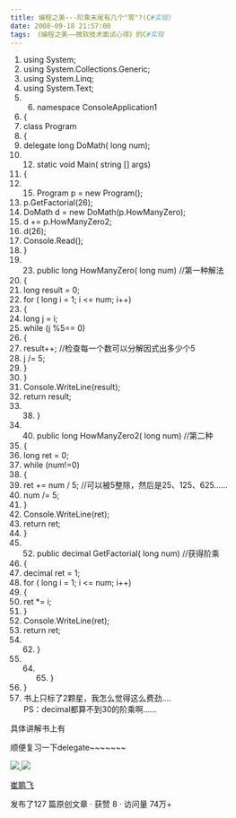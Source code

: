 ```yaml
---
title: 编程之美---阶乘末尾有几个"零"?(C#实现)
date: 2008-09-18 21:57:00
tags: 《编程之美——微软技术面试心得》的C#实现
---
```

  1. using  System; 
  2. using  System.Collections.Generic; 
  3. using  System.Linq; 
  4. using  System.Text; 
  5.   6. namespace  ConsoleApplication1 
  7. { 
  8. class  Program 
  9. { 
  10. delegate  long  DoMath(  long  num); 
  11.   12. static  void  Main(  string  [] args) 
  13. { 
  14.   15. Program p =  new  Program(); 
  16. p.GetFactorial(26); 
  17. DoMath d =  new  DoMath(p.HowManyZero); 
  18. d += p.HowManyZero2; 
  19. d(26); 
  20. Console.Read(); 
  21. } 
  22.   23. public  long  HowManyZero(  long  num)  //第一种解法 
  24. { 
  25. long  result = 0; 
  26. for  (  long  i = 1; i <= num; i++) 
  27. { 
  28. long  j = i; 
  29. while  (j %5== 0) 
  30. { 
  31. result++;  //检查每一个数可以分解因式出多少个5 
  32. j /= 5; 
  33. } 
  34. } 
  35. Console.WriteLine(result); 
  36. return  result; 
  37.   38. } 
  39.   40. public  long  HowManyZero2(  long  num)  //第二种 
  41. { 
  42. long  ret = 0; 
  43. while  (num!=0) 
  44. { 
  45. ret += num / 5;  //可以被5整除，然后是25、125、625...... 
  46. num /= 5; 
  47. } 
  48. Console.WriteLine(ret); 
  49. return  ret; 
  50. } 
  51.   52. public  decimal  GetFactorial(  long  num)  //获得阶乘 
  53. { 
  54. decimal  ret = 1; 
  55. for  (  long  i = 1; i <= num; i++) 
  56. { 
  57. ret *= i; 
  58. } 
  59. Console.WriteLine(ret); 
  60. return  ret; 
  61.   62. } 
  63.   64.   65. } 
  66. } 
  67. 书上只标了2颗星，我怎么觉得这么费劲....   
PS：decimal都算不到30的阶乘啊......

具体讲解书上有

顺便复习一下delegate~~~~~~~



[ ![](https://profile.csdnimg.cn/5/2/5/3_cuipengfei1)
![](https://g.csdnimg.cn/static/user-reg-year/1x/11.png)
](https://blog.csdn.net/cuipengfei1)

[ 崔鹏飞 ](https://blog.csdn.net/cuipengfei1)

发布了127 篇原创文章  ·  获赞 8  ·  访问量 74万+

